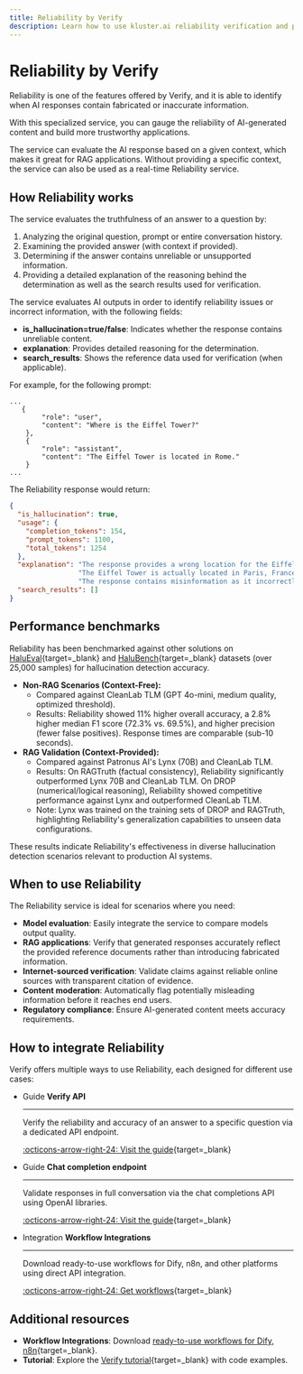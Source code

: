 ```yaml
---
title: Reliability by Verify
description: Learn how to use kluster.ai reliability verification and prevent unreliable content in your applications using kluster.ai's specialized Verify.
---
```


# Reliability by Verify

Reliability is one of the features offered by Verify, and it is able to identify when AI responses contain fabricated or inaccurate information.

With this specialized service, you can gauge the reliability of AI-generated content and build more trustworthy applications.

The service can evaluate the AI response based on a given context, which makes it great for RAG applications. Without providing a specific context, the service can also be used as a real-time Reliability service.

## How Reliability works

The service evaluates the truthfulness of an answer to a question by:

1. Analyzing the original question, prompt or entire conversation history.
2. Examining the provided answer (with context if provided).
3. Determining if the answer contains unreliable or unsupported information.
4. Providing a detailed explanation of the reasoning behind the determination as well as the search results used for verification.
    
The service evaluates AI outputs in order to identify reliability issues or incorrect information, with the following fields:

- **is_hallucination=true/false**: Indicates whether the response contains unreliable content.
- **explanation**: Provides detailed reasoning for the determination.
- **search_results**: Shows the reference data used for verification (when applicable).

For example, for the following prompt:

```
...
   {
        "role": "user",
        "content": "Where is the Eiffel Tower?"
    },
    {
        "role": "assistant",
        "content": "The Eiffel Tower is located in Rome."
    }
...
```

The Reliability response would return:

```json
{
  "is_hallucination": true,
  "usage": {
    "completion_tokens": 154,
    "prompt_tokens": 1100,
    "total_tokens": 1254
  },
  "explanation": "The response provides a wrong location for the Eiffel Tower.\n"
                 "The Eiffel Tower is actually located in Paris, France, not in Rome.\n"
                 "The response contains misinformation as it incorrectly states the tower's location.",
  "search_results": []
}
```

## Performance benchmarks

Reliability has been benchmarked against other solutions on [HaluEval](https://github.com/RUCAIBox/HaluEval){target=\_blank} and [HaluBench](https://huggingface.co/datasets/PatronusAI/HaluBench){target=\_blank} datasets (over 25,000 samples) for hallucination detection accuracy.

- **Non-RAG Scenarios (Context-Free):**
    - Compared against CleanLab TLM (GPT 4o-mini, medium quality, optimized threshold).
    - Results: Reliability showed 11% higher overall accuracy, a 2.8% higher median F1 score (72.3% vs. 69.5%), and higher precision (fewer false positives). Response times are comparable (sub-10 seconds).
- **RAG Validation (Context-Provided):**
    - Compared against Patronus AI's Lynx (70B) and CleanLab TLM.
    - Results: On RAGTruth (factual consistency), Reliability significantly outperformed Lynx 70B and CleanLab TLM. On DROP (numerical/logical reasoning), Reliability showed competitive performance against Lynx and outperformed CleanLab TLM.
    - Note: Lynx was trained on the training sets of DROP and RAGTruth, highlighting Reliability's generalization capabilities to unseen data configurations.

These results indicate Reliability's effectiveness in diverse hallucination detection scenarios relevant to production AI systems.

## When to use Reliability

The Reliability service is ideal for scenarios where you need:

- **Model evaluation**: Easily integrate the service to compare models output quality.
- **RAG applications**: Verify that generated responses accurately reflect the provided reference documents rather than introducing fabricated information.
- **Internet-sourced verification**: Validate claims against reliable online sources with transparent citation of evidence.
- **Content moderation**: Automatically flag potentially misleading information before it reaches end users.
- **Regulatory compliance**: Ensure AI-generated content meets accuracy requirements.

## How to integrate Reliability

Verify offers multiple ways to use Reliability, each designed for different use cases:

<div class="grid cards" markdown>

-   <span class="badge guide">Guide</span> __Verify API__

    ---

    Verify the reliability and accuracy of an answer to a specific question via a dedicated API endpoint.

    [:octicons-arrow-right-24: Visit the guide](/verify/reliability/verify-api/){target=\_blank}

-   <span class="badge guide">Guide</span> __Chat completion endpoint__

    ---

    Validate responses in full conversation via the chat completions API using OpenAI libraries.

    [:octicons-arrow-right-24: Visit the guide](/verify/reliability/chat-completion/){target=\_blank}

-   <span class="badge integration">Integration</span> __Workflow Integrations__

    ---

    Download ready-to-use workflows for Dify, n8n, and other platforms using direct API integration.

    [:octicons-arrow-right-24: Get workflows](/verify/reliability/workflow-integrations/){target=\_blank}

</div>

## Additional resources

- **Workflow Integrations**: Download [ready-to-use workflows for Dify, n8n](/verify/reliability/workflow-integrations/){target=\_blank}.
- **Tutorial**: Explore the [Verify tutorial](/tutorials/klusterai-api/reliability/){target=\_blank} with code examples.

